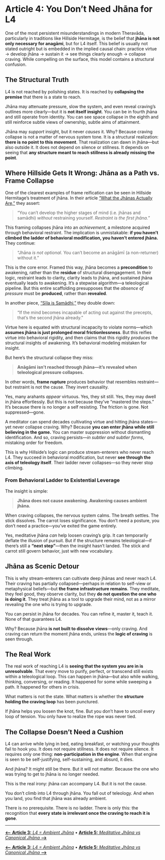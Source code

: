 # **Article 4: You Don’t Need Jhāna for L4**

One of the most persistent misunderstandings in modern Theravāda, particularly in traditions like Hillside Hermitage, is the belief that **jhāna is not only necessary for anagāmi**, but for L4 itself. This belief is usually not stated outright but is embedded in the implied causal chain: practice virtue → develop jhāna → sustain it → see things clearly enough → collapse craving. While compelling on the surface, this model contains a structural confusion.


## The Structural Truth

L4 is not reached by polishing states. It is reached by **collapsing the premise** that there is a state to reach. 

Jhāna may attenuate pressure, slow the system, and even reveal craving’s outlines more clearly—but it is **not itself insight**. You can be in fourth jhāna and still operate from identity. You can see space collapse in the eighth and still reinforce subtle views of ownership, subtle aims of attainment.

Jhāna may _support_ insight, but it never _causes_ it. Why? Because craving collapse is not a matter of nervous system tone. It is a structural realization: **there is no point to this movement**. That realization can dawn in jhāna—but also outside it. It does not depend on silence or stillness. It depends on seeing that **any structure meant to reach stillness is already missing the point**.

## **Where Hillside Gets It Wrong: Jhāna as a Path vs. Frame Collapse**

One of the clearest examples of frame reification can be seen in Hillside Hermitage’s treatment of jhāna. In their article [“What the Jhānas Actually Are,”](https://www.hillsidehermitage.org/what-the-jhanas-actually-are/) they assert:

> “You can’t develop the higher stages of mind (i.e. jhānas and samādhi) _without_ restraining yourself. _Restraint is the first jhāna._”

This framing collapses jhāna into an _achievement_, a milestone acquired through behavioral restraint. The implication is unmistakable: **if you haven’t climbed the ladder of behavioral modification, you haven’t entered jhāna.** They continue:

> “Jhāna _is not optional_. You can’t become an anāgāmī (a non-returner) without it.”

This is the core error. Framed this way, jhāna becomes a **precondition** to awakening, rather than the **residue** of structural disengagement. In their logic, restraint leads to clarity, clarity leads to jhāna, and sustained jhāna eventually leads to awakening. It’s a stepwise algorithm—a teleological pipeline. But this entire scaffolding presupposes that the _absence of pressure_ must be **produced**, rather than **revealed**.

In another piece, [“Sīla is Samādhi,”](https://www.hillsidehermitage.org/wp-content/uploads/2023/08/Sila-is-Samadhi.pdf) they double down:

> “If the mind becomes incapable of acting out against the precepts, that’s the second jhāna already.”

Virtue here is equated with structural incapacity to violate norms—which **assumes jhāna is just prolonged moral frictionlessness**. But this reifies virtue into behavioral rigidity, and then claims that this rigidity _produces_ the structural insights of awakening. It’s behavioral modeling mistaken for insight.

But here’s the structural collapse they miss:

> **Anāgāmi isn’t reached through jhāna—it’s revealed when teleological pressure collapses.**

In other words, **frame rupture** produces behavior that resembles restraint—but restraint is not the cause. They invert causality.

Yes, many arahants _appear_ virtuous. Yes, they sit still. Yes, they may dwell in jhāna effortlessly. But this is not because they’ve “mastered the steps.” It’s because there is no longer a self resisting. The friction is gone. Not suppressed—gone.

A meditator can spend decades cultivating virtue and hitting jhāna states—yet never collapse craving. Why? Because **you can enter jhāna while still believing in the game.** You can master suppression without dismantling identification. And so, craving persists—_in subtler and subtler forms_, mistaking order for freedom.

This is why Hillside’s logic can produce stream-enterers who never reach L4. They succeed in behavioral modification, but never **see through the axis of teleology itself**. Their ladder never collapses—so they never stop climbing.


### **From Behavioral Ladder to Existential Leverage**

The insight is simple:

> **Jhāna does not cause awakening. Awakening causes ambient jhāna.**

When craving collapses, the nervous system calms. The breath settles. The stick dissolves. The carrot loses significance. You don’t need a posture, you don’t need a practice—you’ve exited the game entirely.

Yes, meditative jhāna _can_ help loosen craving’s grip. It can temporarily deflate the illusion of pursuit. But if the structure remains teleological—if there’s still a **“next step”**—then the insight hasn’t landed. The stick and carrot still govern behavior, just with new vocabulary.

## Jhāna as Scenic Detour

This is why stream-enterers can cultivate deep jhānas and never reach L4. Their craving has partially collapsed—perhaps in relation to self-view or metaphysical beliefs—but **the frame infrastructure remains**. They meditate, they feel good, they observe clarity, but they **do not question the one who is doing it**. They treat jhāna as a tool to upgrade their mind, not as a mirror revealing the one who is trying to upgrade.

You can persist in jhāna for decades. You can refine it, master it, teach it. None of that guarantees L4. 

Why? Because jhāna **is not built to dissolve views**—only craving. And craving can return the moment jhāna ends, unless the **logic of craving** is seen through.

## The Real Work

The real work of reaching L4 is **seeing that the system you are in is unresolvable**. That every move to purify, perfect, or transcend still exists within a teleological loop. This can happen in jhāna—but also while walking, thinking, conversing, or reading. It happened for some while sweeping a path. It happened for others in crisis.

What matters is not the state. What matters is whether the **structure holding the craving loop** has been punctured.

If jhāna helps you loosen the knot, fine. But you don’t have to uncoil every loop of tension. You only have to realize the rope was never tied.

## The Collapse Doesn’t Need a Cushion

L4 can arrive while lying in bed, eating breakfast, or watching your thoughts fail to hook you. It does not require stillness. It does not require silence. It requires only one thing: **non-participation in the engine**. When that engine is seen to be self-justifying, self-sustaining, and absurd, it dies.

And jhāna? It might still be there. But it will not matter. Because the one who was trying to get to jhāna is no longer needed.

This is the real irony: jhāna can accompany L4. But it is not the cause. 

You don’t climb into L4 through jhāna. You fall out of teleology. And when you land, you find that jhāna was already ambient.

There is no prerequisite. There is no ladder. There is only this: the recognition that **every state is irrelevant once the craving to reach it is gone**.

---
[**⟵** **Article 3:** *L4 = Ambient Jhāna*](article_3_ambient_jhana.md) • [**Article 5:** *Meditative Jhāna vs Canonical Jhāna* **⟶**](article_5_meditative_vs_canonical_jhana.md)


[**⟵** **Article 3:** *L4 = Ambient Jhāna*](article_3_ambient_jhana.md) • [**Article 5:** *Meditative Jhāna vs Canonical Jhāna* **⟶**](article_5_meditative_vs_canonical_jhana.md)
